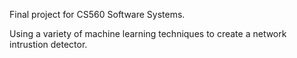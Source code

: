 <p>Final project for CS560 Software Systems.</p>

<p>Using a variety of machine learning techniques to create a network intrustion detector. </p>

<a href="http://kdd.ics.uci.edu/databases/kddcup99/kddcup99.html">
